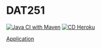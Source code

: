 # DAT251

[![Java CI with Maven](https://github.com/KassaPng/DAT251/actions/workflows/maven.yml/badge.svg?branch=development)](https://github.com/KassaPng/DAT251/actions/workflows/maven.yml)
[![CD Heroku](https://github.com/KassaPng/DAT251/actions/workflows/deployment.yml/badge.svg?branch=main)](https://github.com/KassaPng/DAT251/actions/workflows/deployment.yml)

[Application](https://dat251-groupapp.herokuapp.com/)



